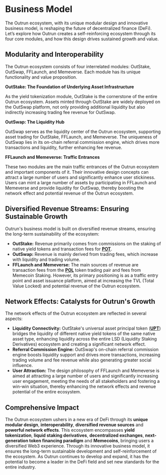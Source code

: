 # Business Model

The Outrun ecosystem, with its unique modular design and innovative business model, is reshaping the future of decentralized finance (DeFi). Let’s explore how Outrun creates a self-reinforcing ecosystem through its four core modules, and how this design drives sustained growth and value.

## **Modularity and Interoperability**

The Outrun ecosystem consists of four interrelated modules: OutStake, OutSwap, FFLaunch, and Memeverse. Each module has its unique functionality and value proposition.

**OutStake: The Foundation of Underlying Asset Infrastructure**

As the yield tokenization module, OutStake is the cornerstone of the entire Outrun ecosystem. Assets minted through OutStake are widely deployed on the OutSwap platform, not only providing additional liquidity but also indirectly increasing trading fee revenue for OutSwap.

**OutSwap: The Liquidity Hub**

OutSwap serves as the liquidity center of the Outrun ecosystem, supporting asset trading for OutStake, FFLaunch, and Memeverse. The uniqueness of OutSwap lies in its on-chain referral commission engine, which drives more transactions and liquidity, further enhancing fee revenue.

**FFLaunch and Memeverse: Traffic Entrances**

These two modules are the main traffic entrances of the Outrun ecosystem and important components of it. Their innovative design concepts can attract a large number of users and significantly enhance user stickiness. Users can mint a large number of assets by participating in FFLaunch and Memeverse and provide liquidity for OutSwap, thereby boosting the network effect and potential revenue of the Outrun ecosystem.

## **Diversified Revenue Streams: Ensuring Sustainable Growth**

Outrun's business model is built on diversified revenue streams, ensuring the long-term sustainability of the ecosystem:

* **OutStake:** Revenue primarily comes from commissions on the staking of native yield tokens and transaction fees for [**POT**](outstake/yield-tokenization/pot.md).
* **OutSwap:** Revenue is mainly derived from trading fees, which increase with liquidity and trading volume.
* **FFLaunch and Memeverse:** The main sources of revenue are transaction fees from the [**POL**](fflaunch/proof-of-liquidity-token.md) token trading pair and fees from Memecoin Staking. However, its primary positioning is as a traffic entry point and asset issuance platform, aimed at increasing the TVL (Total Value Locked) and potential revenue of the Outrun ecosystem.

## **Network Effects: Catalysts for Outrun's Growth**

The network effects of the Outrun ecosystem are reflected in several aspects:

* **Liquidity Connectivity:** OutStake's universal asset principal token ([**UPT**](outstake/yield-tokenization/pt.md)) bridges the liquidity of different native yield tokens of the same native asset type, enhancing liquidity across the entire LSD (Liquidity Staking Derivatives) ecosystem and creating a significant network effect.
* **Referral Commission Engine:** OutSwap's on-chain referral commission engine boosts liquidity support and drives more transactions, increasing trading volume and fee revenue while also generating greater social influence.
* **User Attraction:** The design philosophy of FFLaunch and Memeverse is aimed at attracting a large number of users and significantly increasing user engagement, meeting the needs of all stakeholders and fostering a win-win situation, thereby enhancing the network effects and revenue potential of the entire ecosystem.

## **Comprehensive Impact**

The Outrun ecosystem ushers in a new era of DeFi through its **unique modular design**, **interoperability**, **diversified revenue sources** and **powerful network effects**. This ecosystem encompasses **yield tokenization**, **liquid staking derivatives**, **decentralized exchanges**, **next-generation token financing paradigm** and **Memecoins**, bringing users a diversified Web3 experience. Through its innovative business model, it ensures the long-term sustainable development and self-reinforcement of the ecosystem. As Outrun continues to develop and expand, it has the potential to become a leader in the DeFi field and set new standards for the entire industry.
